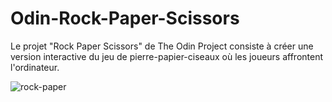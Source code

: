 # Odin-Rock-Paper-Scissors

Le projet "Rock Paper Scissors" de The Odin Project consiste à créer une version interactive du jeu de pierre-papier-ciseaux où les joueurs affrontent l'ordinateur. 


![rock-paper](https://github.com/memahote/Odin-Rock-Paper-Scissors/assets/122450603/1b08423b-d491-42d1-b056-0eee88ffce05)
